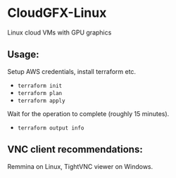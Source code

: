 # CloudGFX-Linux

Linux cloud VMs with GPU graphics

## Usage:

Setup AWS credentials, install terraform etc.

- `terraform init`
- `terraform plan`
- `terraform apply`

Wait for the operation to complete (roughly 15 minutes).

- `terraform output info`

## VNC client recommendations:

Remmina on Linux, TightVNC viewer on Windows.
